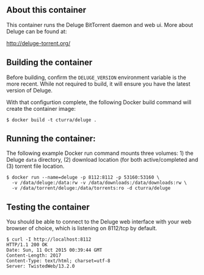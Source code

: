 About this container
---
This container runs the Deluge BitTorrent daemon and web ui. More about
Deluge can be found at:

  http://deluge-torrent.org/


Building the container
---
Before building, confirm the `DELUGE_VERSION` environment variable is the
more recent. While not required to build, it will ensure you have the latest
version of Deluge.

With that configurtion complete, the following Docker build command will create
the container image:

```
$ docker build -t cturra/deluge .
```


Running the container:
---
The following example Docker run command mounts three volumes: 1) the Deluge `data`
directory, (2) download location (for both active/completed and (3) torrent file
location.

```
$ docker run --name=deluge -p 8112:8112 -p 53160:53160 \
  -v /data/deluge:/data:rw -v /data/downloads:/data/downloads:rw \
  -v /data/torrent/deluge:/data/torrents:ro -d cturra/deluge
```


Testing the container
---
You should be able to connect to the Deluge web interface with your web browser of choice,
which is listening on 8112/tcp by default.

```
$ curl -I http://localhost:8112
HTTP/1.1 200 OK
Date: Sun, 11 Oct 2015 00:39:44 GMT
Content-Length: 2017
Content-Type: text/html; charset=utf-8
Server: TwistedWeb/13.2.0
```
